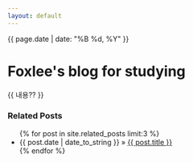 ```yaml
---
layout: default
---
```


<p class="meta">
  {{ page.date | date: "%B %d, %Y" }} 
  <a href="/">
    <i class="home fa fa-home"></i>
  </a>
</p>

<h1 class="title">Foxlee's blog for studying</h1>

<div id="post">
  {{ 내용?? }}
</div>

<div id="related">
  <h3>Related Posts</h3>
  <ul class="posts">
    {% for post in site.related_posts limit:3 %}
    <li>
      <span>{{ post.date | date_to_string }} &raquo;</span> <a href="{{ post.url }}">{{ post.title }}</a>
    </li>
    {% endfor %}
  </ul>
</div>

